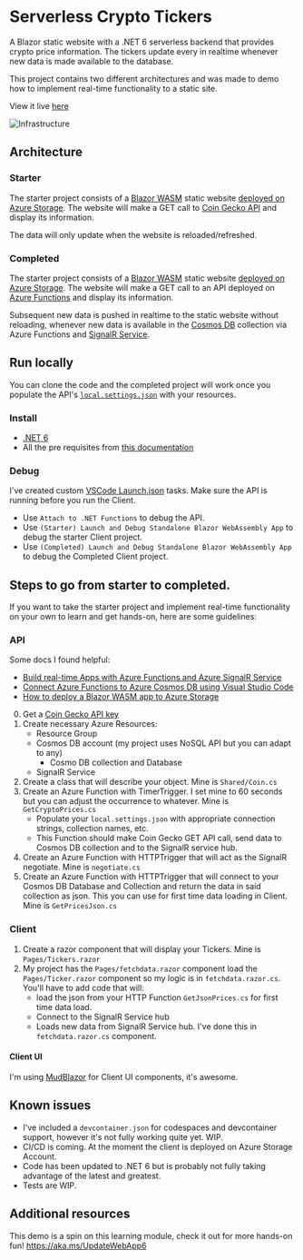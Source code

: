 # Serverless Crypto Tickers

A Blazor static website with a .NET 6 serverless backend that provides crypto price information. The tickers update every in realtime whenever new data is made available to the database.

This project contains two different architectures and was made to demo how to implement real-time functionality to a static site.

View it live [here](https://cryptotickerstaticsite.z20.web.core.windows.net/)

![Infrastructure](./assets/polling-to-signalr.png)
## Architecture

### Starter

The starter project consists of a [Blazor WASM](https://dotnet.microsoft.com/apps/aspnet/web-apps/blazor) static website [deployed on Azure Storage](https://microsoft.github.io/AzureTipsAndTricks/blog/tip221.html). The website will make a GET call to [Coin Gecko API](https://www.coingecko.com/en/api) and display its information. 

The data will only update when the website is reloaded/refreshed.

### Completed 

The starter project consists of a [Blazor WASM](https://dotnet.microsoft.com/apps/aspnet/web-apps/blazor) static website [deployed on Azure Storage](https://microsoft.github.io/AzureTipsAndTricks/blog/tip221.html). The website will make a GET call to  an API deployed on [Azure Functions](https://learn.microsoft.com/azure/azure-functions/functions-bindings-http-webhook-trigger?tabs=in-process%2Cfunctionsv2&pivots=programming-language-csharp) and display its information. 

Subsequent new data is pushed in realtime to the static website without reloading, whenever new data is available in the [Cosmos DB](https://azure.microsoft.com/products/cosmos-db/) collection via Azure Functions and [SignalR Service](https://learn.microsoft.com/azure/azure-signalr/signalr-overview).

## Run locally 

You can clone the code and the completed project will work once you populate the API's [`local.settings.json`](https://azure.microsoft.com/en-us/products/cosmos-db/) with your resources.

### Install

- [.NET 6](https://dotnet.microsoft.com/download)
- All the pre requisites from [this documentation](https://docs.microsoft.com/azure/azure-functions/functions-develop-vs-code?tabs=csharp)

### Debug

I've created custom [VSCode Launch.json](https://code.visualstudio.com/docs/editor/debugging) tasks. Make sure the API is running before you run the Client.

- Use `Attach to .NET Functions` to debug the API.
- Use `(Starter) Launch and Debug Standalone Blazor WebAssembly App` to debug the starter Client project.
- Use `(Completed) Launch and Debug Standalone Blazor WebAssembly App` to debug the Completed Client project.

## Steps to go from starter to completed.

If you want to take the starter project and implement real-time functionality on your own to learn and get hands-on, here are some guidelines:

### API

Some docs I found helpful:

- [Build real-time Apps with Azure Functions and Azure SignalR Service](https://learn.microsoft.com/azure/azure-signalr/signalr-concept-azure-functions)
- [Connect Azure Functions to Azure Cosmos DB using Visual Studio Code](https://learn.microsoft.com/azure/azure-functions/functions-add-output-binding-cosmos-db-vs-code?tabs=in-process&pivots=programming-language-csharp)
- [How to deploy a Blazor WASM app to Azure Storage](https://microsoft.github.io/AzureTipsAndTricks/blog/tip221.html)

0. Get a [Coin Gecko API key](https://www.coingecko.com/en/api)
1. Create necessary Azure Resources:
    - Resource Group
    - Cosmos DB account (my project uses NoSQL API but you can adapt to any)
        - Cosmo DB collection and Database
    - SignalR Service
2. Create a class that will describe your object. Mine is `Shared/Coin.cs`
3. Create an Azure Function with TimerTrigger. I set mine to 60 seconds but you can adjust the occurrence to whatever. Mine is `GetCryptoPrices.cs` 
    - Populate your `local.settings.json` with appropriate connection strings, collection names, etc. 
    - This Function should make Coin Gecko GET API call, send data to Cosmos DB collection and to the SignalR service hub.
4. Create an Azure Function with HTTPTrigger that will act as the SignalR negotiate. Mine is `negotiate.cs`
5. Create an Azure Function with HTTPTrigger that will connect to your Cosmos DB Database and Collection and return the data in said collection as json. This you can use for first time data loading in Client. Mine is `GetPricesJson.cs`

### Client

1. Create a razor component that will display your Tickers. Mine is `Pages/Tickers.razor`
2. My project has the `Pages/fetchdata.razor` component load the `Pages/Ticker.razor` component so my logic is in `fetchdata.razor.cs`. You'll have to add code that will:
    - load the json from your HTTP Function `GetJsonPrices.cs` for first time data load.
    - Connect to the SignalR Service hub
    - Loads new data from SignalR Service hub. I've done this in `fetchdata.razor.cs` component.

#### Client UI

I'm using [MudBlazor](https://mudblazor.com/) for Client UI components, it's awesome. 


## Known issues

- I've included a `devcontainer.json` for codespaces and devcontainer support, however it's not fully working quite yet. WIP.
- CI/CD is coming. At the moment the client is deployed on Azure Storage Account. 
- Code has been updated to .NET 6 but is probably not fully taking advantage of the latest and greatest.
- Tests are WIP.

## Additional resources

This demo is a spin on this learning module, check it out for more hands-on fun! https://aka.ms/UpdateWebApp6

